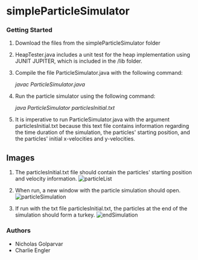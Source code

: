 # simpleParticleSimulator

### Getting Started
1. Download the files from the simpleParticleSimulator folder
2. HeapTester.java includes a unit test for the heap implementation using JUNIT JUPITER, which is included in the /lib folder.
3. Compile the file ParticleSimulator.java with the following command:
   
   _javac ParticleSimulator.java_
   
5. Run the particle simulator using the following command:

   _java ParticleSimulator particlesInitial.txt_
   
7. It is imperative to run ParticleSimulator.java with the argument particlesInitial.txt because this text file contains information regarding the time duration of the simulation, the particles' starting position, and the particles' initial x-velocities and y-velocities.

## Images
1. The particlesInitial.txt file should contain the particles' starting position and velocity information.
![particleList](https://github.com/ngolp/cs2103-accelerated-objet-oriented-design-concepts/assets/144621445/32b8762c-4031-4c02-a87e-dc32e0f84223)

2. When run, a new window with the particle simulation should open.
![particleSimulation](https://github.com/ngolp/cs2103-accelerated-objet-oriented-design-concepts/assets/144621445/2c645966-7d9d-4467-ac52-cead5ed31991)

3. If run with the txt file particlesInitial.txt, the particles at the end of the simulation should form a turkey.
![endSimulation](https://github.com/ngolp/cs2103-accelerated-objet-oriented-design-concepts/assets/144621445/df26c7ef-f757-4fe0-8ac9-dabaf8f60b7d)

### Authors
 - Nicholas Golparvar
 - Charlie Engler
